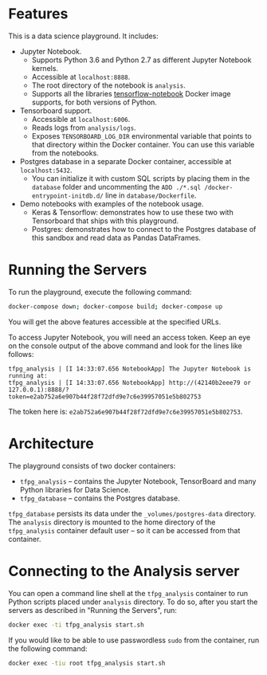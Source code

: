 # Features
This is a data science playground. It includes:

- Jupyter Notebook.
  - Supports Python 3.6 and Python 2.7 as different Jupyter Notebook kernels.
  - Accessible at `localhost:8888`.
  - The root directory of the notebook is `analysis`.
  - Supports all the libraries [tensorflow-notebook](https://github.com/jupyter/docker-stacks/tree/master/tensorflow-notebook) Docker image supports, for both versions of Python.
- Tensorboard support.
  - Accessible at `localhost:6006`.
  - Reads logs from `analysis/logs`.
  - Exposes `TENSORBOARD_LOG_DIR` environmental variable that points to that directory within the Docker container. You can use this variable from the notebooks.
- Postgres database in a separate Docker container, accessible at `localhost:5432`.
  - You can initialize it with custom SQL scripts by placing them in the `database` folder and uncommenting the `ADD ./*.sql /docker-entrypoint-initdb.d/` line in `database/Dockerfile`.
- Demo notebooks with examples of the notebook usage.
  - Keras & Tensorflow: demonstrates how to use these two with Tensorboard that ships with this playground.
  - Postgres: demonstrates how to connect to the Postgres database of this sandbox and read data as Pandas DataFrames.

# Running the Servers
To run the playground, execute the following command:

```bash
docker-compose down; docker-compose build; docker-compose up
```

You will get the above features accessible at the specified URLs.

To access Jupyter Notebook, you will need an access token. Keep an eye on the console output of the above command and look for the lines like follows:

```
tfpg_analysis | [I 14:33:07.656 NotebookApp] The Jupyter Notebook is running at:
tfpg_analysis | [I 14:33:07.656 NotebookApp] http://(42140b2eee79 or 127.0.0.1):8888/?token=e2ab752a6e907b44f28f72dfd9e7c6e39957051e5b802753
```

The token here is: `e2ab752a6e907b44f28f72dfd9e7c6e39957051e5b802753`.

# Architecture
The playground consists of two docker containers:

- `tfpg_analysis` – contains the Jupyter Notebook, TensorBoard and many Python libraries for Data Science.
- `tfpg_database` – contains the Postgres database.

`tfpg_database` persists its data under the `_volumes/postgres-data` directory. The `analysis` directory is mounted to the home directory of the `tfpg_analysis` container default user – so it can be accessed from that container.

# Connecting to the Analysis server
You can open a command line shell at the `tfpg_analysis` container to run Python scripts placed under `analysis` directory. To do so, after you start the servers as described in "Running the Servers", run:

```bash
docker exec -ti tfpg_analysis start.sh
```

If you would like to be able to use passwordless `sudo` from the container, run the following command:

```bash
docker exec -tiu root tfpg_analysis start.sh
```
